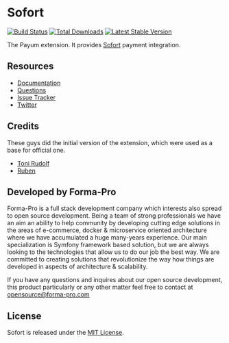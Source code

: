 # Sofort
[![Build Status](https://travis-ci.org/Payum/Sofort.png?branch=master)](https://travis-ci.org/Payum/Sofort)
[![Total Downloads](https://poser.pugx.org/payum/sofort/d/total.png)](https://packagist.org/packages/payum/sofort)
[![Latest Stable Version](https://poser.pugx.org/payum/sofort/version.png)](https://packagist.org/packages/payum/sofort)

The Payum extension. It provides [Sofort](https://www.sofort.com/eng-INT/buyer/sb/overview/) payment integration.

## Resources

* [Documentation](https://github.com/Payum/Payum/blob/master/docs/index.md#sofort)
* [Questions](http://stackoverflow.com/questions/tagged/payum)
* [Issue Tracker](https://github.com/Payum/Payum/issues)
* [Twitter](https://twitter.com/payumphp)

## Credits

These guys did the initial version of the extension, which were used as a base for official one.

* [Toni Rudolf](https://github.com/toooni)
* [Ruben](https://github.com/kryptychon)

## Developed by Forma-Pro

Forma-Pro is a full stack development company which interests also spread to open source development. 
Being a team of strong professionals we have an aim an ability to help community by developing cutting edge solutions in the areas of e-commerce, docker & microservice oriented architecture where we have accumulated a huge many-years experience. 
Our main specialization is Symfony framework based solution, but we are always looking to the technologies that allow us to do our job the best way. We are committed to creating solutions that revolutionize the way how things are developed in aspects of architecture & scalability.

If you have any questions and inquires about our open source development, this product particularly or any other matter feel free to contact at opensource@forma-pro.com

## License

Sofort is released under the [MIT License](LICENSE).
